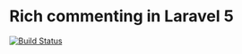 # Rich commenting in Laravel 5

[![Build Status](https://travis-ci.org/jameslkingsley/laravel-comments.svg?branch=master)](https://travis-ci.org/jameslkingsley/laravel-comments)
